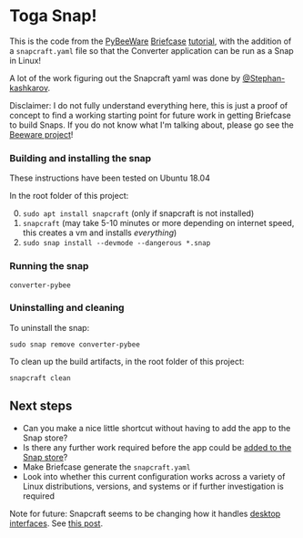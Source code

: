 # Toga Snap!

This is the code from the [PyBeeWare](https://beeware.org/) 
[Briefcase](https://github.com/beeware/briefcase) 
[tutorial](https://briefcase.readthedocs.io/en/latest/tutorial/getting-started.html),
with the addition of a `snapcraft.yaml` file so that the Converter
application can be run as a Snap in Linux!

A lot of the work figuring out the Snapcraft yaml was done by 
[@Stephan-kashkarov](https://github.com/Stephan-kashkarov).

Disclaimer: I do not fully understand everything here, this is just
a proof of concept to find a working starting point for future work in 
getting Briefcase to build Snaps. If you do not know what I'm talking
about, please go see the [Beeware project](https://beeware.org/)!

### Building and installing the snap

These instructions have been tested on Ubuntu 18.04

In the root folder of this project:

0. `sudo apt install snapcraft` (only if snapcraft is not installed)
1. `snapcraft` (may take 5-10 minutes or more depending on internet 
   speed, this creates a vm and installs *everything*)
2. `sudo snap install --devmode --dangerous *.snap`

### Running the snap

`converter-pybee`

### Uninstalling and cleaning

To uninstall the snap:

`sudo snap remove converter-pybee`

To clean up the build artifacts, in the root folder of this project:

`snapcraft clean`

## Next steps

- Can you make a nice little shortcut without having to add the app to
  the Snap store?
- Is there any further work required before the app could be [added to
  the Snap store](https://snapcraft.io/docs/releasing-your-app)?
- Make Briefcase generate the `snapcraft.yaml`
- Look into whether this current configuration works across a variety
  of Linux distributions, versions, and systems or if further 
  investigation is required
  
Note for future: Snapcraft seems to be changing how it handles 
[desktop interfaces](https://forum.snapcraft.io/t/the-desktop-interfaces/2042).
See [this post](https://forum.snapcraft.io/t/desktop-app-support-gtk/6834). 

